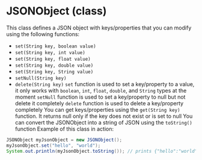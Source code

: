 # JSONObject (class)
This class defines a JSON object with keys/properties that you can modify using the following functions:
 - `set(String key, boolean value)`
 - `set(String key, int value)`
 - `set(String key, float value)`
 - `set(String key, double value)`
 - `set(String key, String value)`
 - `setNull(String key)`
 - `delete(String key)`
`set` function is used to set a key/property to a value, it only works with `boolean`, `int`, `float`, `double`, and `String` types at the moment
`setNull` function is used to set a key/property to null but not delete it completely
`delete` function is used to delete a key/property completely
You can get keys/properties using the `get(String key)` function. It returns null only if the key does not exist or is set to null
You can convert the JSONObject into a string of JSON using the `toString()` function
Example of this class in action:
```java
JSONObject myJsonObject = new JSONObject();
myJsonObject.set("hello", "world");
System.out.println(myJsonObject.toString()); // prints {"hello":"world"}
```